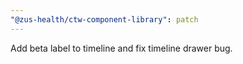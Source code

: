 ```yaml
---
"@zus-health/ctw-component-library": patch
---
```


Add beta label to timeline and fix timeline drawer bug.
